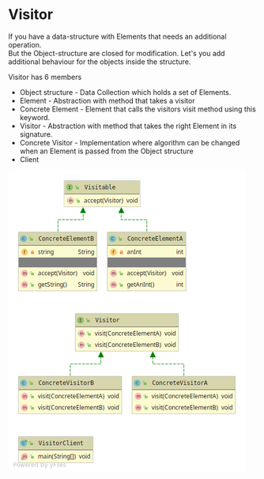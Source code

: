 # Visitor
If you have a data-structure with Elements that needs an additional operation. <br>
But the Object-structure are closed for modification.
Let's you add additional behaviour for the objects inside the structure.

Visitor has 6 members
* Object structure - Data Collection which holds a set of Elements.
* Element - Abstraction with method that takes a visitor
* Concrete Element - Element that calls the visitors visit method using this keyword.
* Visitor - Abstraction with method that takes the right Element in its signature. 
* Concrete Visitor - Implementation where algorithm can be changed when an Element is passed from the Object structure
* Client

![alt text](visitor.png)
